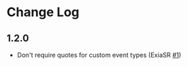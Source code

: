 # Change Log

## 1.2.0

- Don't require quotes for custom event types (ExiaSR [#1](https://github.com/ryanashcraft/gatsby-plugin-amplitude-analytics/pull/1))

